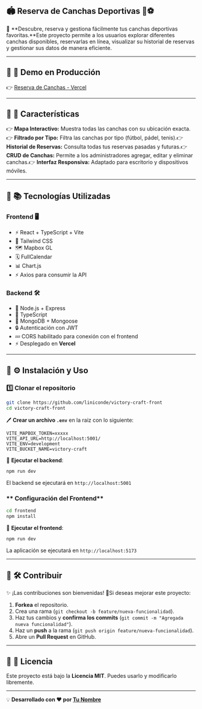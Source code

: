 ## 🏟️ **Reserva de Canchas Deportivas** 🏃⚽

📍 **Descubre, reserva y gestiona fácilmente tus canchas deportivas favoritas.**Este proyecto permite a los usuarios explorar diferentes canchas disponibles, reservarlas en línea, visualizar su historial de reservas y gestionar sus datos de manera eficiente.

---

## 📌 **🔗 Demo en Producción**

👉 [Reserva de Canchas - Vercel](https://victory-craft-front.vercel.app/)

---

## 📌 **🚀 Características**

👉 **Mapa Interactivo:** Muestra todas las canchas con su ubicación exacta.👉 **Filtrado por Tipo:** Filtra las canchas por tipo (fútbol, pádel, tenis).👉 **Historial de Reservas:** Consulta todas tus reservas pasadas y futuras.👉 **CRUD de Canchas:** Permite a los administradores agregar, editar y eliminar canchas.👉 **Interfaz Responsiva:** Adaptado para escritorio y dispositivos móviles.

---

## 📌 **📚 Tecnologías Utilizadas**

### **Frontend 🖥️**

- ⚡ React + TypeScript + Vite
- 🎨 Tailwind CSS
- 🗺️ Mapbox GL
- 🗓 FullCalendar
- 📊 Chart.js
- ⚡ Axios para consumir la API

### **Backend 🛠️**

- 💪 Node.js + Express
- 📜 TypeScript
- 💾 MongoDB + Mongoose
- 🔒 Autenticación con JWT
- 💤 CORS habilitado para conexión con el frontend
- ⚡ Desplegado en **Vercel**

---

## 📌 **⚙️ Instalación y Uso**

### **1️⃣ Clonar el repositorio**

```bash
git clone https://github.com/liniconde/victory-craft-front
cd victory-craft-front
```

🖊️ **Crear un archivo `.env`** en la raiz con lo siguiente:

```env
VITE_MAPBOX_TOKEN=xxxxx
VITE_API_URL=http://localhost:5001/
VITE_ENV=development
VITE_BUCKET_NAME=victory-craft
```

📌 **Ejecutar el backend**:

```bash
npm run dev
```

El backend se ejecutará en `http://localhost:5001`

### ** Configuración del Frontend**

```bash
cd frontend
npm install
```

📌 **Ejecutar el frontend**:

```bash
npm run dev
```

La aplicación se ejecutará en `http://localhost:5173`

---

## 📌 **🛠️ Contribuir**

✨ ¡Las contribuciones son bienvenidas! 🚀Si deseas mejorar este proyecto:

1. **Forkea** el repositorio.
2. Crea una rama (`git checkout -b feature/nueva-funcionalidad`).
3. Haz tus cambios y **confirma los commits** (`git commit -m "Agregada nueva funcionalidad"`).
4. Haz un **push** a la rama (`git push origin feature/nueva-funcionalidad`).
5. Abre un **Pull Request** en GitHub.

---

## 📌 **📄 Licencia**

Este proyecto está bajo la **Licencia MIT**. Puedes usarlo y modificarlo libremente.

---

💡 **Desarrollado con ❤️ por [Tu Nombre](https://github.com/liniconde)**
